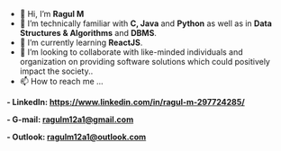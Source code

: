 - 👋 Hi, I’m **Ragul M**
- 👀 I’m technically familiar with **C, Java** and **Python** as well as in **Data Structures & Algorithms** and **DBMS**.  
- 🌱 I’m currently learning **ReactJS**.
- 💞️ I’m looking to collaborate with like-minded individuals and organization on providing software solutions which could positively impact the society..
- 📫 How to reach me ...
  
**-     LinkedIn: https://www.linkedin.com/in/ragul-m-297724285/**
  
**-     G-mail: ragulm12a1@gmail.com**

**-     Outlook: ragulm12a1@outlook.com**


<!---
m-ragul/m-ragul is a ✨ special ✨ repository because its `README.md` (this file) appears on your GitHub profile.
You can click the Preview link to take a look at your changes.
--->
